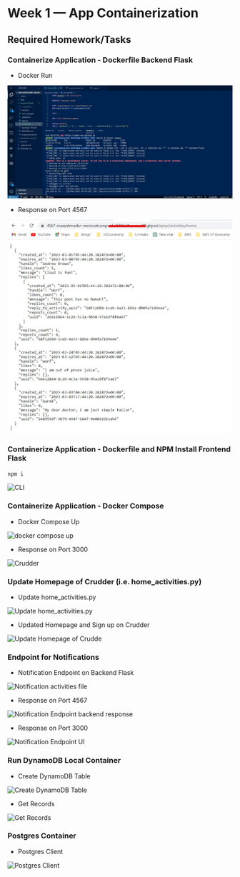 # Week 1 — App Containerization

## Required Homework/Tasks

### Containerize Application - Dockerfile Backend Flask

- Docker Run

![CLI](assets/Backend-flask_On_Docker.jpg "Docker Run")

- Response on Port 4567

![Response](assets/Backend-flask_On_Docker_Response.jpg "Response")

### Containerize Application - Dockerfile and NPM Install Frontend Flask

```npm i```

![CLI](assets/npm_install_frontend.jpg "npm i")

### Containerize Application - Docker Compose

- Docker Compose Up

![docker compose up](assets/Docker_compose.jpg "docker compose up")

- Response on Port 3000

![Crudder](assets/App_After_compose_up.jpg "port 3000 response")

### Update Homepage of Crudder (i.e. home_activities.py)

- Update home_activities.py

![Update home_activities.py](assets/Update_Home_Activities.jpg "code update")

- Updated Homepage and Sign up on Crudder

![Update Homepage of Crudde](assets/Joined_crudder.jpg "Crudder App UI and joined crudder")

### Endpoint for Notifications

- Notification Endpoint on Backend Flask

![Notification activities file](assets/notifications_endpoint_backend.jpg)

- Response on Port 4567

![Notification Endpoint backend response](assets/notifications_endpoint_backend_response.jpg)

- Response on Port 3000

![Notification Endpoint UI](assets/notifications_endpoint_frontend_response.jpg)

### Run DynamoDB Local Container

- Create DynamoDB Table

![Create DynamoDB Table](assets/Create_a_DynamoDB_table.jpg)

- Get Records

![Get Records](assets/DynamoDB_get_records.jpg)

### Postgres Container

- Postgres Client

![Postgres Client](assets/postgres_client.jpg)
